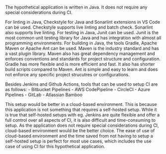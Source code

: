 The hypothetical application is written in Java. It does not require any special considerations during CI.

For linting in Java, Checkstyle for Java and Sonarlint extensions in VS Code can be used. Checkstyle supports live linting and batch check. Sonarlint also supports live linting.
For testing in Java, Junit can be used. Junit is the most common unit testing library for Java and has integration with almost all programming environments.
For building in Java, the tools Gradle, Apache Maven or Apache Ant can be used. Maven is the industry standard and has a vast plugin library. Maven also has great dependency management and enforces conventions and standards for project structure and configuration. Gradle has more flexible and is more efficient and fast. It also has shorter build scripts compared to Maven. Ant is simple and easy to learn and does not enforce any specific project strucutres or configurations.

Besides Jenkins and Github Actions, tools that can be used to setup CI are as follows: - Bitbucket Pipelines - AWS CodePipeline - CircleCI - Azure Pipelines - GitLab - Atlassian Bamboo

This setup would be better in a cloud-based environment. This is because this application is not something that requires a self-hosted setup. While it is true that self-hosted setups with eg. Jenkins are quite flexible and offer a full control over all aspects of CI, it is also difficult and time-consuming to setup. As the application does not require special considerations during CI, cloud-based environment would be the better choice. The ease of use of cloud-based environment and the time saved from not having to setup a self-hosted setup is perfect for most use cases, which includes the use case of using CI for this hypothetical application.

